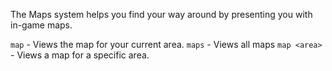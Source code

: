 The Maps system helps you find your way around by presenting you with in-game maps.

`map` - Views the map for your current area.
`maps` - Views all maps
`map <area>` - Views a map for a specific area.
